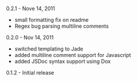 0.2.1 - Nove 14, 2011

* small formatting fix on readme
* Regex bug parsing multiline comments

0.2.0 - Nov 14, 2011

* switched templating to Jade
* added multiline comment support for Javascript
* added JSDoc syntax support using Dox

0.1.2 - Initial release 